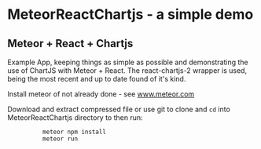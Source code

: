 # MeteorReactChartjs - a simple demo

## Meteor + React + Chartjs

Example App, keeping things as simple as possible and demonstrating the use of ChartJS with Meteor + React. The react-chartjs-2 wrapper is used, being the most recent and up to date found of it's kind.

Install meteor of not already done - see www.meteor.com

Download and extract compressed file or use git to clone and `cd` into MeteorReactChartjs directory to then run:

              meteor npm install
              meteor run
              

